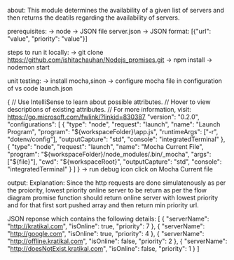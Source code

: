 about:
This module determines the availability of a given list of servers and then returns the deatils regarding the
availability of servers.

prerequisites:
-> node
-> JSON file server.json
-> JSON format:
   [{"url": "value", "priority": "value"}]

steps to run it locally:
-> git clone https://github.com/ishitachauhan/Nodejs_promises.git
-> npm install
-> nodemon start

unit testing:
-> install mocha,sinon
-> configure mocha file in configuration of vs code launch.json

 {
    // Use IntelliSense to learn about possible attributes.
    // Hover to view descriptions of existing attributes.
    // For more information, visit: https://go.microsoft.com/fwlink/?linkid=830387
    "version": "0.2.0",
    "configurations": [
      {
        "type": "node",
        "request": "launch",
        "name": "Launch Program",
        "program": "${workspaceFolder}\\app.js",
        "runtimeArgs": ["-r", "dotenv/config"],
        "outputCapture": "std",
        "console": "integratedTerminal"
      },
      {
        "type": "node",
        "request": "launch",
        "name": "Mocha Current File",
        "program": "${workspaceFolder}/node_modules/.bin/_mocha",
        "args": ["${file}"],
        "cwd": "${workspaceRoot}",
        "outputCapture": "std",
        "console": "integratedTerminal"
      }
    ]
  }
-> run debug icon click on Mocha Current file


output:
Explanation: Since the http requests are done simulatenously as per the proiority, lowest priority online server to be return as per the flow diagram promise function should return online server with lowest priority and for that first sort pushed array and then return min priority url.


JSON reponse which contains the following details:
[
    {
        "serverName": "http://kratikal.com",
        "isOnline": true,
        "priority": 7
    },
    {
        "serverName": "http://google.com",
        "isOnline": true,
        "priority": 4
    },
    {
        "serverName": "http://offline.kratikal.com",
        "isOnline": false,
        "priority": 2
    },
    {
        "serverName": "http://doesNotExist.kratikal.com",
        "isOnline": false,
        "priority": 1
    }
]
